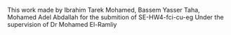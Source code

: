 This work made by Ibrahim Tarek Mohamed, Bassem Yasser Taha, Mohamed Adel Abdallah
for the submition of SE-HW4-fci-cu-eg
Under the supervision of Dr Mohamed El-Ramliy
